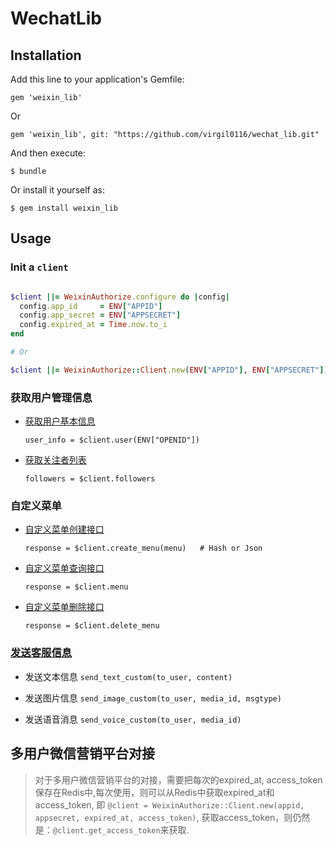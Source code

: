 # WechatLib

## Installation

Add this line to your application's Gemfile:

  `gem 'weixin_lib'`
  
  Or
  
  `gem 'weixin_lib', git: "https://github.com/virgil0116/wechat_lib.git"`

And then execute:

  `$ bundle`

Or install it yourself as:

  `$ gem install weixin_lib`

## Usage

### Init a `client`

```ruby

$client ||= WeixinAuthorize.configure do |config|
  config.app_id     = ENV["APPID"]
  config.app_secret = ENV["APPSECRET"]
  config.expired_at = Time.now.to_i
end

# Or

$client ||= WeixinAuthorize::Client.new(ENV["APPID"], ENV["APPSECRET"])

```

### 获取用户管理信息

* [获取用户基本信息](https://mp.weixin.qq.com/wiki?t=resource/res_main&id=mp1421140839)

  `user_info = $client.user(ENV["OPENID"])`

* [获取关注者列表](https://mp.weixin.qq.com/wiki?t=resource/res_main&id=mp1421140840)

  `followers = $client.followers`

### 自定义菜单

* [自定义菜单创建接口](https://mp.weixin.qq.com/wiki?t=resource/res_main&id=mp1421141013)

  `response = $client.create_menu(menu)   # Hash or Json`

* [自定义菜单查询接口](https://mp.weixin.qq.com/wiki?t=resource/res_main&id=mp1421141014)

  `response = $client.menu`

* [自定义菜单删除接口](https://mp.weixin.qq.com/wiki?t=resource/res_main&id=mp1421141015)

  `response = $client.delete_menu`

### [发送客服信息](https://mp.weixin.qq.com/wiki?t=resource/res_main&id=mp1421140547)

* 发送文本信息
  `send_text_custom(to_user, content)`

* 发送图片信息
 `send_image_custom(to_user, media_id, msgtype)`

* 发送语音消息
  `send_voice_custom(to_user, media_id)`
  
  

## 多用户微信营销平台对接

> 对于多用户微信营销平台的对接，需要把每次的expired_at, access_token保存在Redis中,每次使用，则可以从Redis中获取expired_at和access_token, 即 `@client = WeixinAuthorize::Client.new(appid, appsecret, expired_at, access_token)`, 获取access_token，则仍然是：`@client.get_access_token`来获取.

  
  
  
  
  
  
  
  
  
  

